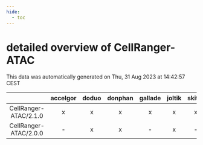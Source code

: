 ```yaml
---
hide:
  - toc
---
```


detailed overview of CellRanger-ATAC
====================================


This data was automatically generated on Thu, 31 Aug 2023 at 14:42:57 CEST  

| |accelgor|doduo|donphan|gallade|joltik|skitty|swalot|victini|
| :---: | :---: | :---: | :---: | :---: | :---: | :---: | :---: | :---: |
|CellRanger-ATAC/2.1.0|x|x|x|x|x|x|x|x|
|CellRanger-ATAC/2.0.0|-|x|x|-|x|-|x|-|
